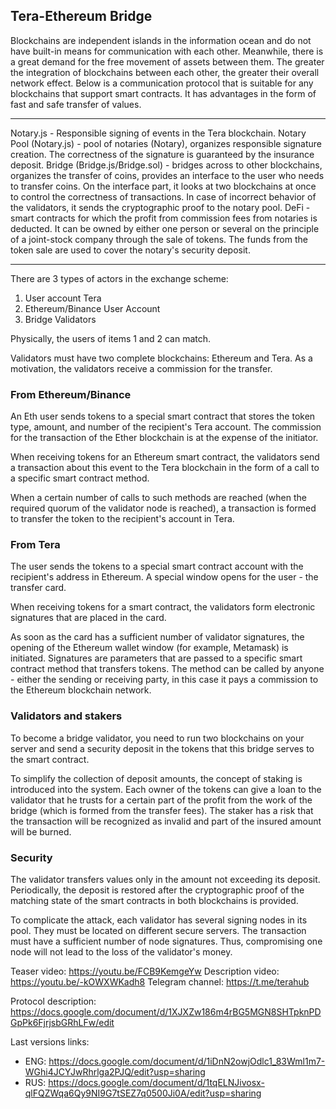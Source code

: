 ﻿## Tera-Ethereum Bridge  


  

Blockchains are independent islands in the information ocean and do not have built-in means for communication with each other. Meanwhile, there is a great demand for the free movement of assets between them. The greater the integration of blockchains between each other, the greater their overall network effect. Below is a communication protocol that is suitable for any blockchains that support smart contracts. It has advantages in the form of fast and safe transfer of values.

---

Notary.js - Responsible signing of events in the Tera blockchain.
Notary Pool (Notary.js) - pool of notaries (Notary), organizes responsible signature creation. The correctness of the signature is guaranteed by the insurance deposit.
Bridge (Bridge.js/Bridge.sol) - bridges across to other blockchains, organizes the transfer of coins, provides an interface to the user who needs to transfer coins. On the interface part, it looks at two blockchains at once to control the correctness of transactions. In case of incorrect behavior of the validators, it sends the cryptographic proof to the notary pool.
DeFi - smart contracts for which the profit from commission fees from notaries is deducted. It can be owned by either one person or several on the principle of a joint-stock company through the sale of tokens. The funds from the token sale are used to cover the notary's security deposit.

 

---
There are 3 types of actors in the exchange scheme:
1. User account Tera
2. Ethereum/Binance User Account
3. Bridge Validators

Physically, the users of items 1 and 2 can match.

Validators must have two complete blockchains: Ethereum and Tera. As a motivation, the validators receive a commission for the transfer.



### From Ethereum/Binance

An Eth user sends tokens to a special smart contract that stores the token type, amount, and number of the recipient's Tera account. The commission for the transaction of the Ether blockchain is at the expense of the initiator.

When receiving tokens for an Ethereum smart contract, the validators send a transaction about this event to the Tera blockchain in the form of a call to a specific smart contract method.

When a certain number of calls to such methods are reached (when the required quorum of the validator node is reached), a transaction is formed to transfer the token to the recipient's account in Tera.




### From Tera

The user sends the tokens to a special smart contract account with the recipient's address in Ethereum. A special window opens for the user - the transfer card.

When receiving tokens for a smart contract, the validators form electronic signatures that are placed in the card.

As soon as the card has a sufficient number of validator signatures, the opening of the Ethereum wallet window (for example, Metamask) is initiated. Signatures are parameters that are passed to a specific smart contract method that transfers tokens. The method can be called by anyone - either the sending or receiving party, in this case it pays a commission to the Ethereum blockchain network.



### Validators and stakers

To become a bridge validator, you need to run two blockchains on your server and send a security deposit in the tokens that this bridge serves to the smart contract. 

To simplify the collection of deposit amounts, the concept of staking is introduced into the system. Each owner of the tokens can give a loan to the validator that he trusts for a certain part of the profit from the work of the bridge (which is formed from the transfer fees). The staker has a risk that the transaction will be recognized as invalid and part of the insured amount will be burned.




### Security

The validator transfers values only in the amount not exceeding its deposit. Periodically, the deposit is restored after the cryptographic proof of the matching state of the smart contracts in both blockchains is provided.

To complicate the attack, each validator has several signing nodes in its pool. They must be located on different secure servers. The transaction must have a sufficient number of node signatures. Thus, compromising one node will not lead to the loss of the validator's money.



Teaser video: https://youtu.be/FCB9KemgeYw
Description video: https://youtu.be/-kOWXWKadh8
Telegram channel: https://t.me/terahub


Protocol description:
https://docs.google.com/document/d/1XJXZw186m4rBG5MGN8SHTpknPDGpPk6FjrjsbGRhLFw/edit


Last versions links:
* ENG: https://docs.google.com/document/d/1iDnN2owjOdlc1_83Wml1m7-WGhi4JCYJwRhrlga2PJQ/edit?usp=sharing
* RUS: https://docs.google.com/document/d/1tqELNJivosx-qlFQZWqa6Qy9NI9G7tSEZ7q0500Ji0A/edit?usp=sharing
